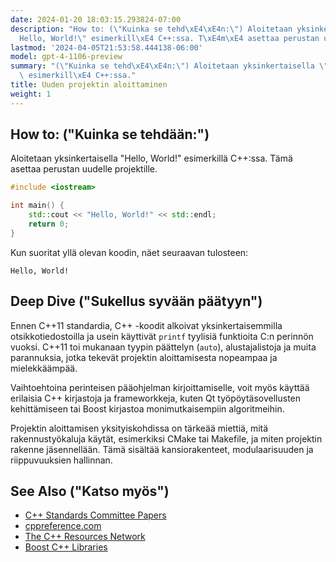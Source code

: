 ```yaml
---
date: 2024-01-20 18:03:15.293824-07:00
description: "How to: (\"Kuinka se tehd\xE4\xE4n:\") Aloitetaan yksinkertaisella \"\
  Hello, World!\" esimerkill\xE4 C++:ssa. T\xE4m\xE4 asettaa perustan uudelle projektille."
lastmod: '2024-04-05T21:53:58.444138-06:00'
model: gpt-4-1106-preview
summary: "(\"Kuinka se tehd\xE4\xE4n:\") Aloitetaan yksinkertaisella \"Hello, World!\"\
  \ esimerkill\xE4 C++:ssa."
title: Uuden projektin aloittaminen
weight: 1
---
```


## How to: ("Kuinka se tehdään:")
Aloitetaan yksinkertaisella "Hello, World!" esimerkillä C++:ssa. Tämä asettaa perustan uudelle projektille.

```C++
#include <iostream>

int main() {
    std::cout << "Hello, World!" << std::endl;
    return 0;
}
```

Kun suoritat yllä olevan koodin, näet seuraavan tulosteen:
```
Hello, World!
```

## Deep Dive ("Sukellus syvään päätyyn")
Ennen C++11 standardia, C++ -koodit alkoivat yksinkertaisemmilla otsikkotiedostoilla ja usein käyttivät `printf` tyylisiä funktioita C:n perinnön vuoksi. C++11 toi mukanaan tyypin päättelyn (`auto`), alustajalistoja ja muita parannuksia, jotka tekevät projektin aloittamisesta nopeampaa ja mielekkäämpää.

Vaihtoehtoina perinteisen pääohjelman kirjoittamiselle, voit myös käyttää erilaisia C++ kirjastoja ja frameworkkeja, kuten Qt työpöytäsovellusten kehittämiseen tai Boost kirjastoa monimutkaisempiin algoritmeihin.

Projektin aloittamisen yksityiskohdissa on tärkeää miettiä, mitä rakennustyökaluja käytät, esimerkiksi CMake tai Makefile, ja miten projektin rakenne jäsennellään. Tämä sisältää kansiorakenteet, modulaarisuuden ja riippuvuuksien hallinnan.

## See Also ("Katso myös")
- [C++ Standards Committee Papers](http://www.open-std.org/jtc1/sc22/wg21/docs/papers/)
- [cppreference.com](https://en.cppreference.com/w/)
- [The C++ Resources Network](https://isocpp.org/)
- [Boost C++ Libraries](https://www.boost.org/)
